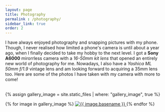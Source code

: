 ```yaml
---
layout: page
title: Photography
permalink : /photography/
sidebar_link: true
order: 2
---
```

<!-- Lightbox plugin JS and CSS sources -->
<script src="https://ajax.googleapis.com/ajax/libs/jquery/3.3.1/jquery.min.js"></script>
<script src="https://cdnjs.cloudflare.com/ajax/libs/lightbox2/2.10.0/js/lightbox.min.js"></script>
<link href="https://cdnjs.cloudflare.com/ajax/libs/lightbox2/2.10.0/css/lightbox.min.css" rel="stylesheet" />

I have always enjoyed photography and snapping pictures with my phone. Though, I
never realised how limited a phone's camera is until about a year ago, when I finally
decided to take my hobby to the next level. I got a **Sony A6000** mirorrless camera with a
*16-50mm kit lens* that opened an entirely new world of photography for me. Nowadays, I also
have a *Yashica ML 50mm f/1.9* vintage lens and am looking forward to acquiring a 35mm lens too.
Here are some of the photos I have taken with my camera with more to come! <br/><br/>

{% assign gallery_image = site.static_files | where: "gallery_image", true %}
<main class="grid">
{% for image in gallery_image %}
<a href="{{ image.path }}" data-lightbox="gallery" data-title="{{ image.basename }}">
	<img src="{{ site.thumbnail_link }}{{ image.name }}" alt="{{ image.basename }}">
</a>
{% endfor %}
</main>

<script>
    lightbox.option({
      'showImageNumberLabel': false,
      'wrapAround': true
    })
</script>
